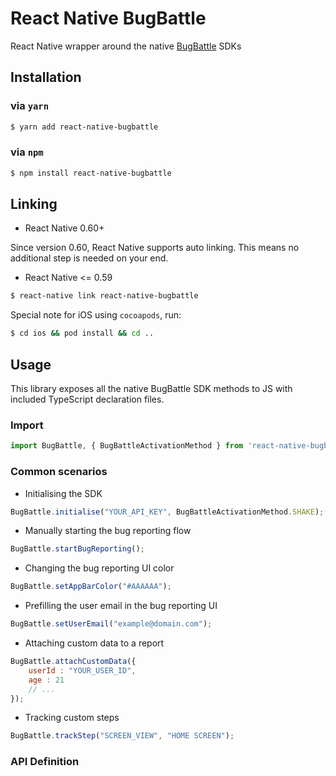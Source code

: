 # React Native BugBattle
React Native wrapper around the native [BugBattle](https://www.bugbattle.io) SDKs

## Installation

### via `yarn`

```bash
$ yarn add react-native-bugbattle
```

### via `npm`

```bash
$ npm install react-native-bugbattle
```

## Linking

- React Native 0.60+

Since version 0.60, React Native supports auto linking. This means no additional step is needed on your end.

- React Native <= 0.59

```bash
$ react-native link react-native-bugbattle
```

Special note for iOS using `cocoapods`, run:

```bash
$ cd ios && pod install && cd ..
```

## Usage

This library exposes all the native BugBattle SDK methods to JS with included TypeScript declaration files.

### Import

```js
import BugBattle, { BugBattleActivationMethod } from 'react-native-bugbattle';
```

### Common scenarios

- Initialising the SDK

```js
BugBattle.initialise("YOUR_API_KEY", BugBattleActivationMethod.SHAKE);
```

- Manually starting the bug reporting flow

```js
BugBattle.startBugReporting();
```

- Changing the bug reporting UI color

```js
BugBattle.setAppBarColor("#AAAAAA");
```

- Prefilling the user email in the bug reporting UI

```js
BugBattle.setUserEmail("example@domain.com");
```

- Attaching custom data to a report

```js
BugBattle.attachCustomData({
    userId : "YOUR_USER_ID",
    age : 21
    // ... 
});
```

- Tracking custom steps

```js
BugBattle.trackStep("SCREEN_VIEW", "HOME SCREEN");
```

### API Definition




